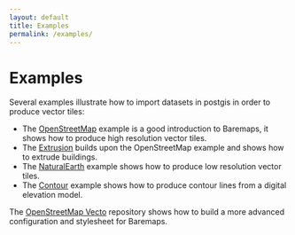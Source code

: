 ```yaml
---
layout: default
title: Examples
permalink: /examples/
---
```


# Examples

Several examples illustrate how to import datasets in postgis in order to produce vector tiles:
- The [OpenStreetMap](/examples/openstreetmap/) example is a good introduction to Baremaps, it shows how to produce high resolution vector tiles.
- The [Extrusion](/examples/openstreetmap/) builds upon the OpenStreetMap example and shows how to extrude buildings.
- The [NaturalEarth](/examples/naturalearth/) example shows how to produce low resolution vector tiles.
- The [Contour](/examples/contour/) example shows how to produce contour lines from a digital elevation model.

The [OpenStreetMap Vecto](/stylesheet/) repository shows how to build a more advanced configuration and stylesheet for Baremaps.